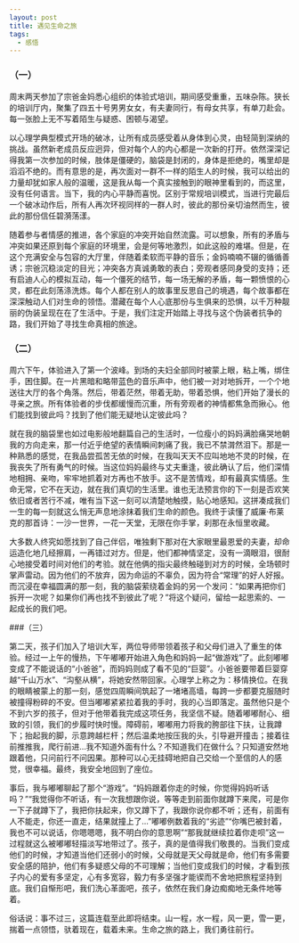 ```yaml
---
layout: post
title: 遇见生命之旅
tags:
  - 感悟
---
```


### （一）

周末两天参加了宗爸金妈悉心组织的体验式培训，期间感受重重，五味杂陈。狭长的培训厅内，聚集了四五十号男男女女，有夫妻同行，有母女共享，有单刀赴会。每一张脸上无不写着陌生与疑惑、困顿与渴望。

以心理学典型模式开场的破冰，让所有成员感受着从身体到心灵，由轻简到深纳的挑战。虽然新老成员反应迥异，但对每个人的内心都是一次新的打开。依然深深记得我第一次参加的时候，肢体是僵硬的，脑袋是封闭的，身体是拒绝的，嘴里却是滔滔不绝的。而有意思的是，再次面对一群不一样的陌生人的时候，我可以给出的力量却犹如家人般的温暖，这是我从每一个真实接触到的眼神里看到的，而这里，没有任何语言。当下，我的内心平静而喜悦。区别于常规培训模式，当进行完最后一个破冰动作后，所有人再次环视同样的一群人时，彼此的那份亲切油然而生，彼此的那份信任碧漪荡漾。

随着参与者情感的推进，各个家庭的冲突开始自然流露。可以想象，所有的矛盾与冲突如果还原到每个家庭的环境里，会是何等地激烈，如此这般的难堪。但是，在这个充满安全与包容的大厅里，伴随着柔软而平静的音乐；金妈喃喃不辍的循循善诱；宗爸沉稳淡定的目光；冲突各方真诚勇敢的表白；旁观者感同身受的支持；还有启迪人心的模拟互动，每一个僵死的结节，每一场无解的矛盾，每一颗愤恨的心灵，都在此刻荡涤洗炼。每个人都在别人的故事里反思自己的境遇，每个故事都在深深触动人们对生命的领悟。潜藏在每个人心底那份与生俱来的恐惧，以千万种靓丽的伪装呈现在在了生活中。于是，我们注定开始踏上寻找与这个伪装者抗争的路，我们开始了寻找生命真相的旅途。

### （二）

周六下午，体验进入了第一个波峰。到场的夫妇全部同时被蒙上眼，粘上嘴，绑住手，困住脚。在一片黑暗和略带蓝色的音乐声中，他们被一对对地拆开，一个个地送往大厅的各个角落。然后，带着茫然，带着无助，带着恐惧，他们开始了漫长的寻亲之旅。所有体验者的步伐都缓慢而沉重，所有旁观者的神情都焦急而揪心。他们能找到彼此吗？找到了他们能无疑地认定彼此吗？

就在我的脑袋里也如过电影般地翻篇自己的生活时，一位瘦小的妈妈满脸痛哭地朝我的方向走来，那一付近乎绝望的表情瞬间刺痛了我，我已不禁潸然泪下。那是一种熟悉的感觉，在我品尝孤苦无依的时候，在我叫天天不应叫地地不灵的时候，在我丧失了所有勇气的时候。当这位妈妈最终与丈夫重逢，彼此确认了后，他们深情地相拥、亲吻，牢牢地抓着对方再也不放手。这不是苦情戏，却有最真实情感。生命无常，它不在天边，就在我们真切的生活里。谁也无法预言你的下一刻是否欢笑依旧或者苦行不减，唯有当下这一刻可以清楚地触摸，贴心地感知。这拼凑成我们一生的每一刻就这么悄无声息地涂抹着我们生命的颜色。我终于读懂了威廉·布莱克的那首诗：一沙一世界，一花一天堂，无限在你手掌，刹那在永恒里收藏。

大多数人终究如愿找到了自己伴侣，唯独剩下那对在大家眼里最恩爱的夫妻，却命运造化地几经擦肩，一再错过对方。但是，他们都神情坚定，没有一滴眼泪，很耐心地接受着时间对他们的考验。就在他俩的指尖最终触碰到对方的时候，全场顿时掌声雷动。因为他们的不放弃，因为命运的不辜负，因为符合“常理”的好人好报。而沉浸在幸福圆满的那一刻，我的脑袋萦绕着金妈的另一个发问：“如果再把你们拆开一次呢？如果你们再也找不到彼此了呢？”将这个疑问，留给一起思索的、一起成长的我们吧。

###（三）

第二天，孩子们加入了培训大军，两位导师带领着孩子和父母们进入了重生的体验。经过一上午的慢热，下午嘟嘟开始进入角色和妈妈一起“做游戏”了。此刻嘟嘟变成了不能说话的“小爸爸”，而妈妈则成了看不见的“巨婴”。小爸爸要带着巨婴穿越“千山万水”、“沟壑从横”，将她安然带回家。心理学上称之为：移情换位。在我的眼睛被蒙上的那一刻，感觉四周瞬间筑起了一堵堵高墙，每跨一步都要克服随时被撞得粉碎的不安。但当嘟嘟紧紧拉着我的手时，我的心当即落定。虽然他只是个不到六岁的孩子，但对于他带着我完成这项任务，我坚信不疑。随着嘟嘟耐心、细致的引领，我们的步履时快时慢。障碍前，嘟嘟用力将我的胯部往下扶，让我蹲下；抬起我的脚，示意跨越栏杆；然后温柔地按压我的头，引导避开撞击；接着往前推推我，爬行前进…我不知道外面有什么？不知道我们在做什么？只知道安然地跟着他，只问前行不问因果。那种可以心无挂碍地把自己交给一个至信的人的感觉，很幸福。最终，我安全地回到了座位。

事后，我与嘟嘟聊起了那个“游戏”。“妈妈跟着你走的时候，你觉得妈妈听话吗？”“我觉得你不听话，有一次我想跟你说，等等走到前面你就蹲下来爬，可是你一下子就蹲下了，我把你扶起来，你又蹲下了，我跟你说你都不听；还有，前面有人不能走，你还一直走，结果就撞上了…”嘟嘟例数着我的“劣迹”“你嘴巴被封着，我也不可以说话，你嗯嗯嗯，我不明白你的意思啊”“那我就继续拉着你走呗”这一过程就这么被嘟嘟轻描淡写地带过了。孩子，真的是值得我们敬畏的。当我们变成他们的时候，才知道当他们还弱小的时候，父母就是天父母就是命，他们有多需要安全感的陪护，他们有多疑惑父母的不可理解；当他们变成我们的时候，才看到孩子内心的爱有多坚定，心有多宽容，毅力有多坚强才能锲而不舍地把旅程坚持到底。我们自惭形吧，我们洗心革面吧，孩子，依然在我们身边痴痴地无条件地等着。

俗话说：事不过三，这篇连载至此即将结束。山一程，水一程，风一更，雪一更，揣着一点领悟，驮着现在，载着未来。生命之旅的路上，我们勇往前行。


